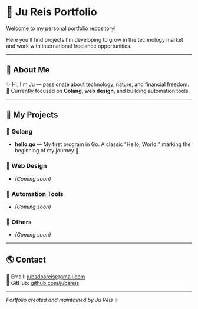 # 📁 Ju Reis Portfolio

Welcome to my personal portfolio repository!

Here you'll find projects I'm developing to grow in the technology market and work with international freelance opportunities.

---

## 📌 About Me

✨ Hi, I'm Ju — passionate about technology, nature, and financial freedom.  
🎯 Currently focused on **Golang**, **web design**, and building automation tools.

---

## 📂 My Projects

### 📜 Golang
- **hello.go** — My first program in Go. A classic "Hello, World!" marking the beginning of my journey 🚀

### 🎨 Web Design
- *(Coming soon)*

### 🤖 Automation Tools
- *(Coming soon)*

### 📎 Others
- *(Coming soon)*

---

## 🌎 Contact

📧 Email: [jubsdosreis@gmail.com](mailto:jubsdosreis@gmail.com)  
📱 GitHub: [github.com/jubsreis](https://github.com/jubsreis)

---

*Portfolio created and maintained by Ju Reis ✨*
